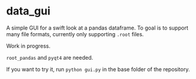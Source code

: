 # data_gui
A simple GUI for a swift look at a pandas dataframe. 
To goal is to support many file formats, currently only supporting `.root` files.

Work in progress. 

`root_pandas` and `pyqt4` are needed.

If you want to try it, run `python gui.py` in the base folder of the repository.
